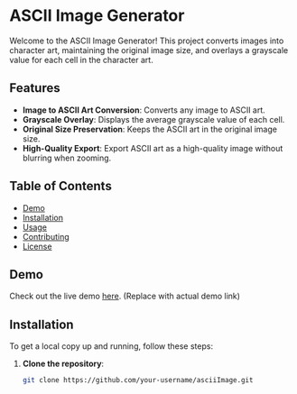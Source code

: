 # ASCII Image Generator

Welcome to the ASCII Image Generator! This project converts images into character art, maintaining the original image size, and overlays a grayscale value for each cell in the character art.

## Features

- **Image to ASCII Art Conversion**: Converts any image to ASCII art.
- **Grayscale Overlay**: Displays the average grayscale value of each cell.
- **Original Size Preservation**: Keeps the ASCII art in the original image size.
- **High-Quality Export**: Export ASCII art as a high-quality image without blurring when zooming.

## Table of Contents

- [Demo](#demo)
- [Installation](#installation)
- [Usage](#usage)
- [Contributing](#contributing)
- [License](#license)

## Demo

Check out the live demo [here](#). (Replace with actual demo link)

## Installation

To get a local copy up and running, follow these steps:

1. **Clone the repository**:
   ```sh
   git clone https://github.com/your-username/asciiImage.git
